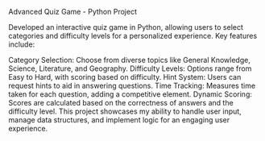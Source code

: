 Advanced Quiz Game - Python Project

Developed an interactive quiz game in Python, allowing users to select categories and difficulty levels for a personalized experience. Key features include:

Category Selection: Choose from diverse topics like General Knowledge, Science, Literature, and Geography.
Difficulty Levels: Options range from Easy to Hard, with scoring based on difficulty.
Hint System: Users can request hints to aid in answering questions.
Time Tracking: Measures time taken for each question, adding a competitive element.
Dynamic Scoring: Scores are calculated based on the correctness of answers and the difficulty level.
This project showcases my ability to handle user input, manage data structures, and implement logic for an engaging user experience.
